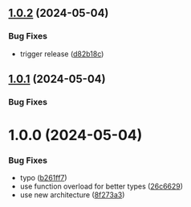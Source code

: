 ## [1.0.2](https://github.com/AbdUlHamedMaree/react-proxy-ref/compare/v1.0.1...v1.0.2) (2024-05-04)

### Bug Fixes

- trigger release ([d82b18c](https://github.com/AbdUlHamedMaree/react-proxy-ref/commit/d82b18c2d76331cfd4597923011cd7ed076a14d5))

## [1.0.1](https://github.com/AbdUlHamedMaree/react-proxy-ref/compare/v1.0.0...v1.0.1) (2024-05-04)

### Bug Fixes

# 1.0.0 (2024-05-04)

### Bug Fixes

- typo ([b261ff7](https://github.com/AbdUlHamedMaree/react-proxy-ref/commit/b261ff7d5d99a9be39a792470c00f368eb01648f))
- use function overload for better types ([26c6629](https://github.com/AbdUlHamedMaree/react-proxy-ref/commit/26c6629cb86042c1560c2ae72aca5af7b8dc8eab))
- use new architecture ([8f273a3](https://github.com/AbdUlHamedMaree/react-proxy-ref/commit/8f273a326e628d6fb72020e81b3dcffee5e74345))

